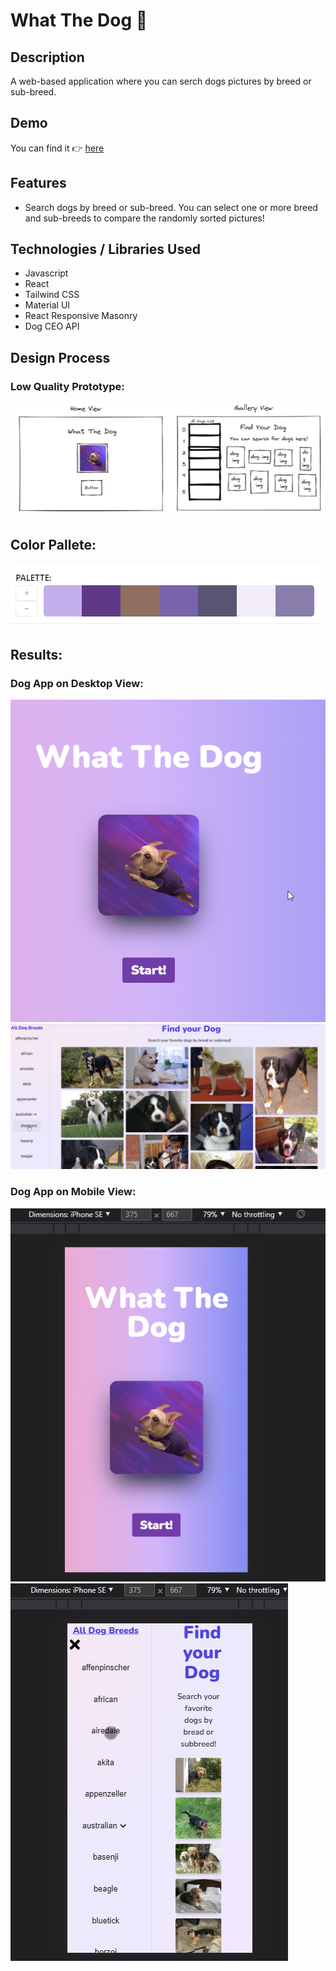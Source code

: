 # What The Dog 🐶

## Description
A web-based application where you can serch dogs pictures by breed or sub-breed.

## Demo
You can find it 👉
[here](https://scl-020-burger-queen-c5r7ruz4g-soniarez.vercel.app/)

## Features
- Search dogs by breed or sub-breed. You can select one or more breed and sub-breeds to compare the randomly sorted pictures!

## Technologies / Libraries Used
- Javascript
- React
- Tailwind CSS
- Material UI
- React Responsive Masonry
- Dog CEO API

## Design Process
### Low Quality Prototype:
![Low-Quality-Prototype](/src/assets/images/low-prototype.png)

## Color Pallete:
![Color-Palette](/src/assets/images/color-pallete.png)

## Results:
### Dog App on Desktop View:
![Desktop-Version-HomeView](/src/assets/images/home-view.png)
![Desktop-Version-DogGalleryView](/src/assets/images/dog-gallery.png)

### Dog App on Mobile View:
![Desktop-Version-MobileView](/src/assets/images/home-res.png)
![Desktop-Version-DogGalleryMobileView](/src/assets/images/dog-gallery-res.png)

